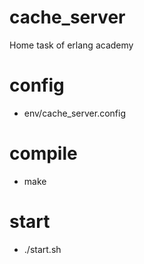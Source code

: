 # cache_server
Home task of erlang academy

# config
* env/cache_server.config 

# compile
* make

# start
* ./start.sh
